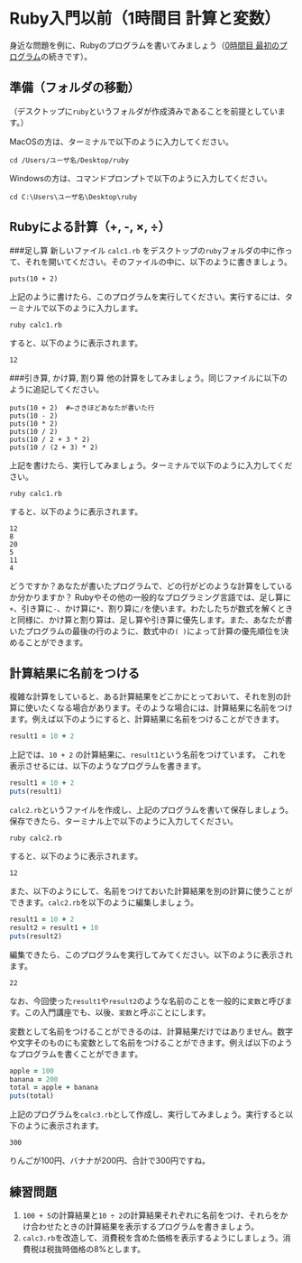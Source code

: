 Ruby入門以前（1時間目 計算と変数）
===
身近な問題を例に、Rubyのプログラムを書いてみましょう（[0時間目 最初のプログラム](period00.md)の続きです）。

準備（フォルダの移動）
-
（デスクトップに`ruby`というフォルダが作成済みであることを前提としています。）

MacOSの方は、ターミナルで以下のように入力してください。
```
cd /Users/ユーザ名/Desktop/ruby
```
Windowsの方は、コマンドプロンプトで以下のように入力してください。
```
cd C:\Users\ユーザ名\Desktop\ruby
```

Rubyによる計算（+, -, ×, ÷）
-
###足し算
新しいファイル `calc1.rb` をデスクトップの`ruby`フォルダの中に作って、それを開いてください。そのファイルの中に、以下のように書きましょう。
```
puts(10 + 2)
```
上記のように書けたら、このプログラムを実行してください。実行するには、ターミナルで以下のように入力します。
```
ruby calc1.rb
```
すると、以下のように表示されます。
```
12
```

###引き算, かけ算, 割り算
他の計算をしてみましょう。同じファイルに以下のように追記してください。
```
puts(10 + 2)  #←さきほどあなたが書いた行
puts(10 - 2)
puts(10 * 2)
puts(10 / 2)
puts(10 / 2 + 3 * 2)
puts(10 / (2 + 3) * 2)
```
上記を書けたら、実行してみましょう。ターミナルで以下のように入力してください。
```
ruby calc1.rb
```
すると、以下のように表示されます。
```
12
8
20
5
11
4
```
どうですか？あなたが書いたプログラムで、どの行がどのような計算をしているか分かりますか？
Rubyやその他の一般的なプログラミング言語では、足し算に`+`、引き算に`-`、かけ算に`*`、割り算に`/`を使います。わたしたちが数式を解くときと同様に、かけ算と割り算は、足し算や引き算に優先します。また、あなたが書いたプログラムの最後の行のように、数式中の`( )`によって計算の優先順位を決めることができます。

計算結果に名前をつける
-
複雑な計算をしていると、ある計算結果をどこかにとっておいて、それを別の計算に使いたくなる場合があります。そのような場合には、計算結果に名前をつけます。例えば以下のようにすると、計算結果に名前をつけることができます。
```ruby
result1 = 10 + 2
```
上記では、`10 + 2` の計算結果に、`result1`という名前をつけています。
これを表示させるには、以下のようなプログラムを書きます。
```ruby
result1 = 10 + 2
puts(result1)
```
`calc2.rb`というファイルを作成し、上記のプログラムを書いて保存しましょう。保存できたら、ターミナル上で以下のように入力してください。
```
ruby calc2.rb
```
すると、以下のように表示されます。
```
12
```
また、以下のようにして、名前をつけておいた計算結果を別の計算に使うことができます。`calc2.rb`を以下のように編集しましょう。
```ruby
result1 = 10 + 2
result2 = result1 + 10
puts(result2)
```
編集できたら、このプログラムを実行してみてください。以下のように表示されます。
```
22
```
なお、今回使った`result1`や`result2`のような名前のことを一般的に`変数`と呼びます。この入門講座でも、以後、`変数`と呼ぶことにします。

変数として名前をつけることができるのは、計算結果だけではありません。数字や文字そのものにも変数として名前をつけることができます。例えば以下のようなプログラムを書くことができます。
```ruby
apple = 100
banana = 200
total = apple + banana
puts(total)
```
上記のプログラムを`calc3.rb`として作成し、実行してみましょう。実行すると以下のように表示されます。
```
300
```
りんごが100円、バナナが200円、合計で300円ですね。

練習問題
-
1. `100 + 5`の計算結果と`10 ÷ 2`の計算結果それぞれに名前をつけ、それらをかけ合わせたときの計算結果を表示するプログラムを書きましょう。
2. `calc3.rb`を改造して、消費税を含めた価格を表示するようにしましょう。消費税は税抜時価格の8%とします。
